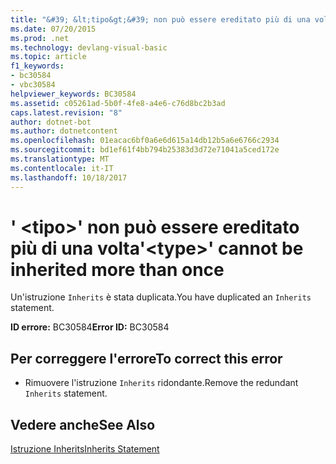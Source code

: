 ```yaml
---
title: "&#39; &lt;tipo&gt;&#39; non può essere ereditato più di una volta"
ms.date: 07/20/2015
ms.prod: .net
ms.technology: devlang-visual-basic
ms.topic: article
f1_keywords:
- bc30584
- vbc30584
helpviewer_keywords: BC30584
ms.assetid: c05261ad-5b0f-4fe8-a4e6-c76d8bc2b3ad
caps.latest.revision: "8"
author: dotnet-bot
ms.author: dotnetcontent
ms.openlocfilehash: 01eacac6bf0a6e6d615a14db12b5a6e6766c2934
ms.sourcegitcommit: bd1ef61f4bb794b25383d3d72e71041a5ced172e
ms.translationtype: MT
ms.contentlocale: it-IT
ms.lasthandoff: 10/18/2017
---
```

# <a name="39lttypegt39-cannot-be-inherited-more-than-once"></a><span data-ttu-id="d3d51-102">&#39; &lt;tipo&gt;&#39; non può essere ereditato più di una volta</span><span class="sxs-lookup"><span data-stu-id="d3d51-102">&#39;&lt;type&gt;&#39; cannot be inherited more than once</span></span>
<span data-ttu-id="d3d51-103">Un'istruzione `Inherits` è stata duplicata.</span><span class="sxs-lookup"><span data-stu-id="d3d51-103">You have duplicated an `Inherits` statement.</span></span>  
  
 <span data-ttu-id="d3d51-104">**ID errore:** BC30584</span><span class="sxs-lookup"><span data-stu-id="d3d51-104">**Error ID:** BC30584</span></span>  
  
## <a name="to-correct-this-error"></a><span data-ttu-id="d3d51-105">Per correggere l'errore</span><span class="sxs-lookup"><span data-stu-id="d3d51-105">To correct this error</span></span>  
  
-   <span data-ttu-id="d3d51-106">Rimuovere l'istruzione `Inherits` ridondante.</span><span class="sxs-lookup"><span data-stu-id="d3d51-106">Remove the redundant `Inherits` statement.</span></span>  
  
## <a name="see-also"></a><span data-ttu-id="d3d51-107">Vedere anche</span><span class="sxs-lookup"><span data-stu-id="d3d51-107">See Also</span></span>  
 [<span data-ttu-id="d3d51-108">Istruzione Inherits</span><span class="sxs-lookup"><span data-stu-id="d3d51-108">Inherits Statement</span></span>](../../visual-basic/language-reference/statements/inherits-statement.md)
